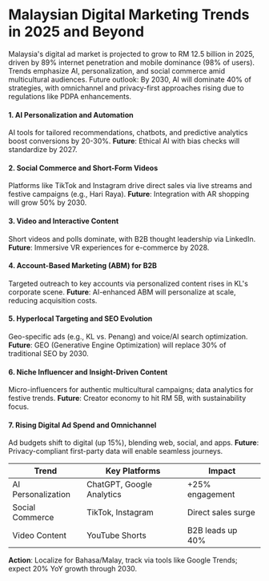 # Malaysian Digital Marketing Trends in 2025 and Beyond

Malaysia's digital ad market is projected to grow to RM 12.5 billion in 2025, driven by 89% internet penetration and mobile dominance (98% of users). Trends emphasize AI, personalization, and social commerce amid multicultural audiences. Future outlook: By 2030, AI will dominate 40% of strategies, with omnichannel and privacy-first approaches rising due to regulations like PDPA enhancements.

#### 1. **AI Personalization and Automation**
   AI tools for tailored recommendations, chatbots, and predictive analytics boost conversions by 20-30%. **Future**: Ethical AI with bias checks will standardize by 2027.

#### 2. **Social Commerce and Short-Form Videos**
   Platforms like TikTok and Instagram drive direct sales via live streams and festive campaigns (e.g., Hari Raya). **Future**: Integration with AR shopping will grow 50% by 2030.

#### 3. **Video and Interactive Content**
   Short videos and polls dominate, with B2B thought leadership via LinkedIn. **Future**: Immersive VR experiences for e-commerce by 2028.

#### 4. **Account-Based Marketing (ABM) for B2B**
   Targeted outreach to key accounts via personalized content rises in KL's corporate scene. **Future**: AI-enhanced ABM will personalize at scale, reducing acquisition costs.

#### 5. **Hyperlocal Targeting and SEO Evolution**
   Geo-specific ads (e.g., KL vs. Penang) and voice/AI search optimization. **Future**: GEO (Generative Engine Optimization) will replace 30% of traditional SEO by 2030.

#### 6. **Niche Influencer and Insight-Driven Content**
   Micro-influencers for authentic multicultural campaigns; data analytics for festive trends. **Future**: Creator economy to hit RM 5B, with sustainability focus.

#### 7. **Rising Digital Ad Spend and Omnichannel**
   Ad budgets shift to digital (up 15%), blending web, social, and apps. **Future**: Privacy-compliant first-party data will enable seamless journeys.

| Trend | Key Platforms | Impact |
|-------|---------------|--------|
| AI Personalization | ChatGPT, Google Analytics | +25% engagement |
| Social Commerce | TikTok, Instagram | Direct sales surge |
| Video Content | YouTube Shorts | B2B leads up 40% |

**Action**: Localize for Bahasa/Malay, track via tools like Google Trends; expect 20% YoY growth through 2030.

